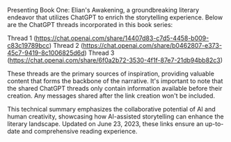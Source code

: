 Presenting Book One: Elian's Awakening, a groundbreaking literary endeavor that utilizes ChatGPT to enrich the storytelling experience. Below are the ChatGPT threads incorporated in this book series:

Thread 1 (https://chat.openai.com/share/14407d83-c7d5-4458-b009-c83c19789bcc)
Thread 2 (https://chat.openai.com/share/b0462807-e373-45c7-9419-8c1006825d6d)
Thread 3 (https://chat.openai.com/share/6f0a2b72-3530-4f1f-87e7-21db94bb82c3)

These threads are the primary sources of inspiration, providing valuable content that forms the backbone of the narrative. It's important to note that the shared ChatGPT threads only contain information available before their creation. Any messages shared after the link creation won't be included.


This technical summary emphasizes the collaborative potential of AI and human creativity, showcasing how AI-assisted storytelling can enhance the literary landscape. Updated on June 23, 2023, these links ensure an up-to-date and comprehensive reading experience.
